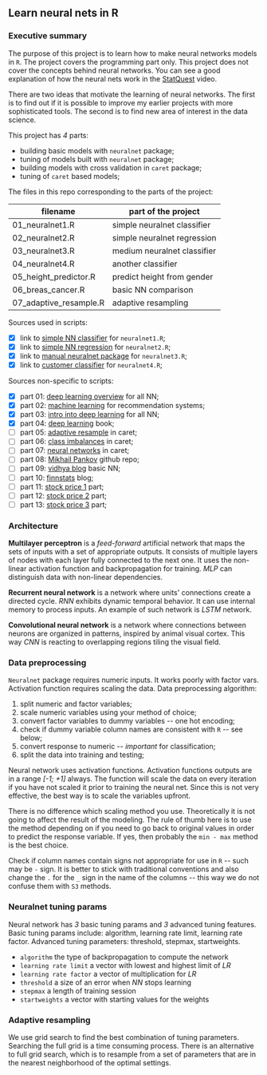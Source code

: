 ## Learn neural nets in R

### Executive summary

The purpose of this project is to learn how to make neural networks models in 
`R`. The project covers the programming part only. This project does not cover
the concepts behind neural networks. You can see a good explanation of how the
neural nets work in the [StatQuest] video. 

There are two ideas that motivate the learning of neural networks. The first is
to find out if it is possible to improve my earlier projects with more 
sophisticated tools. The second is to find new area of interest in the data 
science.

This project has *4* parts:

- building basic models with `neuralnet` package;  
- tuning of models built with `neuralnet` package;  
- building models with cross validation in `caret` package;  
- tuning of `caret` based models;  

The files in this repo corresponding to the parts of the project:

| filename               | part of the project         |
|------------------------|-----------------------------|
| 01_neuralnet1.R        | simple neuralnet classifier |
| 02_neuralnet2.R        | simple neuralnet regression |
| 03_neuralnet3.R        | medium neuralnet classifier |
| 04_neuralnet4.R        | another classifier	       |
| 05_height_predictor.R  | predict height from gender  |
| 06_breas_cancer.R      | basic NN comparison         |
| 07_adaptive_resample.R | adaptive resampling         |

Sources used in scripts:

- [x] link to [simple NN classifier] for `neuralnet1.R`;  
- [x] link to [simple NN regression] for `neuralnet2.R`;  
- [x] link to [manual neuralnet package] for `neuralnet3.R`;  
- [x] link to [customer classifier] for `neuralnet4.R`;  

Sources non-specific to scripts:

- [x] part 01: [deep learning overview] for all NN;  
- [x] part 02: [machine learning] for recommendation systems;  
- [x] part 03: [intro into deep learning] for all NN;  
- [x] part 04: [deep learning] book;  
- [ ] part 05: [adaptive resample] in caret;  
- [ ] part 06: [class imbalances] in caret;  
- [ ] part 07: [neural networks] in caret;  
- [ ] part 08: [Mikhail Pankov] github repo;
- [ ] part 09: [vidhya blog] basic NN;  
- [ ] part 10: [finnstats] blog;  
- [ ] part 11: [stock price 1] part;  
- [ ] part 12: [stock price 2] part;  
- [ ] part 13: [stock price 3] part;  

### Architecture

**Multilayer perceptron** is a *feed-forward* artificial network that maps the
sets of inputs with a set of appropriate outputs. It consists of multiple layers
of nodes with each layer fully connected to the next one. It uses the non-linear
activation function and backpropagation for training. *MLP* can distinguish data
with non-linear dependencies.

**Recurrent neural network** is a network where units' connections create a
directed cycle. *RNN* exhibits dynamic temporal behavior. It can use internal
memory to process inputs. An example of such network is *LSTM* network.

**Convolutional neural network** is a network where connections between neurons
are organized in patterns, inspired by animal visual cortex. This way *CNN* is
reacting to overlapping regions tiling the visual field.

### Data preprocessing

`Neuralnet` package requires numeric inputs. It works poorly with factor vars.
Activation function requires scaling the data. Data preprocessing algorithm:

1. split numeric and factor variables;  
2. scale numeric variables using your method of choice;  
3. convert factor variables to dummy variables -- one hot encoding;  
4. check if dummy variable column names are consistent with `R` -- see below;  
5. convert response to numeric -- *important* for classification;  
6. split the data into training and testing;  

Neural network uses activation functions. Activation functions outputs are in a
range *[-1; +1]* always. The function will scale the data on every iteration if
you have not scaled it prior to training the neural net. Since this is not very
effective, the best way is to scale the variables upfront.

There is no difference which scaling method you use. Theoretically it is not
going to affect the result of the modeling. The rule of thumb here is to use
the method depending on if you need to go back to original values in order to
predict the response variable. If yes, then probably the `min - max` method is
the best choice.

Check if column names contain signs not appropriate for use in `R` -- such
may be `-` sign. It is better to stick with traditional conventions and also
change the `.` for the `_` sign in the name of the columns -- this way we do
not confuse them with `S3` methods.

### Neuralnet tuning params

Neural network has *3* basic tuning params and *3* advanced tuning features.
Basic tuning params include: algorithm, learning rate limit, learning rate 
factor. Advanced tuning parameters: threshold, stepmax, startweights.

 - `algorithm`              the type of backpropagation to compute the network  
 - `learning rate limit`    a vector with lowest and highest limit of *LR*  
 - `learning rate factor`   a vector of multiplication for *LR*  
 - `threshold`              a size of an error when *NN* stops learning  
 - `stepmax`                a length of training session  
 - `startweights`           a vector with starting values for the weights  
 
### Adaptive resampling

We use grid search to find the best combination of tuning parameters. Searching
the full grid is a time consuming process. There is an alternative to full grid
search, which is to resample from a set of parameters that are in the nearest
neighborhood of the optimal settings.

<br />
<br />

[StatQuest]: https://www.youtube.com/watch?v=CqOfi41LfDw&list=PLblh5JKOoLUIxGDQs4LFFD--41Vzf-ME1
[simple NN classifier]: https://www.r-bloggers.com/2018/10/neuralnet-train-and-test-neural-networks-using-r/
[simple NN regression]: https://www.r-bloggers.com/2015/09/fitting-a-neural-network-in-r-neuralnet-package/
[manual neuralnet package]: https://rdrr.io/cran/neuralnet/man/neuralnet-package.html
[customer classifier]: http://www.learnbymarketing.com/tutorials/neural-networks-in-r-tutorial/
[deep learning overview]: https://www.r-bloggers.com/2017/02/deep-learning-in-r-2/
[machine learning]: https://rafalab.github.io/dsbook/introduction-to-machine-learning.html
[intro into deep learning]: https://koalaverse.github.io/machine-learning-in-R/deep-neural-networks.html
[deep learning]: https://srdas.github.io/DLBook/
[adaptive resample]: https://topepo.github.io/caret/adaptive-resampling.html
[class imbalances]: https://topepo.github.io/caret/subsampling-for-class-imbalances.html
[neural networks]: https://topepo.github.io/caret/train-models-by-tag.html#neural-network
[Mikhail Pankov]: https://github.com/Mishkail/NeuralNetR
[vidhya blog]: https://www.analyticsvidhya.com/blog/2017/09/creating-visualizing-neural-network-in-r/
[finnstats]: https://www.r-bloggers.com/2021/04/deep-neural-network-in-r/
[stock price 1]: https://stackoverflow.com/questions/38010806/predicting-price-using-previous-prices-with-r-and-neural-networks-neuralnet
[stock price 2]: https://github.com/niki864/Simple-Stock-Predictor-xgboost-knn-
[stock price 3]: https://stats.stackexchange.com/questions/44962/r-neural-net-training-and-prediction


